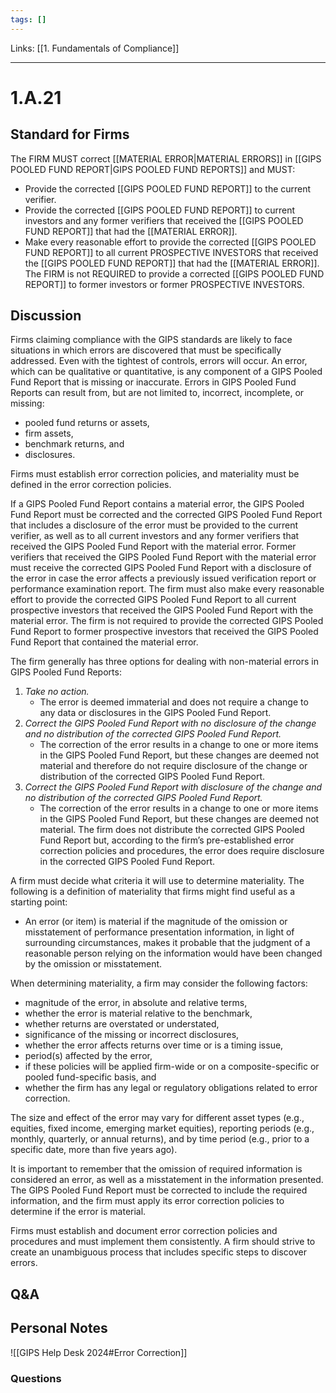 ```yaml
---
tags: []
---
```

Links: [[1. Fundamentals of Compliance]]
___
# 1.A.21
## Standard for Firms
The FIRM MUST correct [[MATERIAL ERROR|MATERIAL ERRORS]] in [[GIPS POOLED FUND REPORT|GIPS POOLED FUND REPORTS]] and MUST:
- Provide the corrected [[GIPS POOLED FUND REPORT]] to the current verifier.
- Provide the corrected [[GIPS POOLED FUND REPORT]] to current investors and any former verifiers that received the [[GIPS POOLED FUND REPORT]] that had the [[MATERIAL ERROR]].
- Make every reasonable effort to provide the corrected [[GIPS POOLED FUND REPORT]] to all current PROSPECTIVE INVESTORS that received the [[GIPS POOLED FUND REPORT]] that had the [[MATERIAL ERROR]]. The FIRM is not REQUIRED to provide a corrected [[GIPS POOLED FUND REPORT]] to former investors or former PROSPECTIVE INVESTORS.
## Discussion
Firms claiming compliance with the GIPS standards are likely to face situations in which errors are discovered that must be specifically addressed. Even with the tightest of controls, errors will occur. An error, which can be qualitative or quantitative, is any component of a GIPS Pooled Fund Report that is missing or inaccurate. Errors in GIPS Pooled Fund Reports can result from, but are not limited to, incorrect, incomplete, or missing:
- pooled fund returns or assets,
- firm assets,
- benchmark returns, and
- disclosures.

Firms must establish error correction policies, and materiality must be defined in the error correction policies.

If a GIPS Pooled Fund Report contains a material error, the GIPS Pooled Fund Report must be corrected and the corrected GIPS Pooled Fund Report that includes a disclosure of the error must be provided to the current verifier, as well as to all current investors and any former verifiers that received the GIPS Pooled Fund Report with the material error. Former verifiers that received the GIPS Pooled Fund Report with the material error must receive the corrected GIPS Pooled Fund Report with a disclosure of the error in case the error affects a previously issued verification report or performance examination report. The firm must also make every reasonable effort to provide the corrected GIPS Pooled Fund Report to all current prospective investors that received the GIPS Pooled Fund Report with the material error. The firm is not required to provide the corrected GIPS Pooled Fund Report to former prospective investors that received the GIPS Pooled Fund Report that contained the material error.

The firm generally has three options for dealing with non-material errors in GIPS Pooled Fund Reports:
1. _Take no action._  
    - The error is deemed immaterial and does not require a change to any data or disclosures in the GIPS Pooled Fund Report.
2. _Correct the GIPS Pooled Fund Report with no disclosure of the change and no distribution of the corrected GIPS Pooled Fund Report._  
    - The correction of the error results in a change to one or more items in the GIPS Pooled Fund Report, but these changes are deemed not material and therefore do not require disclosure of the change or distribution of the corrected GIPS Pooled Fund Report.
3. _Correct the GIPS Pooled Fund Report with disclosure of the change and no distribution of the corrected GIPS Pooled Fund Report._  
    - The correction of the error results in a change to one or more items in the GIPS Pooled Fund Report, but these changes are deemed not material. The firm does not distribute the corrected GIPS Pooled Fund Report but, according to the firm’s pre-established error correction policies and procedures, the error does require disclosure in the corrected GIPS Pooled Fund Report.

A firm must decide what criteria it will use to determine materiality. The following is a definition of materiality that firms might find useful as a starting point:
- An error (or item) is material if the magnitude of the omission or misstatement of performance presentation information, in light of surrounding circumstances, makes it probable that the judgment of a reasonable person relying on the information would have been changed by the omission or misstatement.

When determining materiality, a firm may consider the following factors:
- magnitude of the error, in absolute and relative terms,
- whether the error is material relative to the benchmark,
- whether returns are overstated or understated,
- significance of the missing or incorrect disclosures,
- whether the error affects returns over time or is a timing issue,
- period(s) affected by the error,
- if these policies will be applied firm-wide or on a composite-specific or pooled fund-specific basis, and
- whether the firm has any legal or regulatory obligations related to error correction.

The size and effect of the error may vary for different asset types (e.g., equities, fixed income, emerging market equities), reporting periods (e.g., monthly, quarterly, or annual returns), and by time period (e.g., prior to a specific date, more than five years ago).

It is important to remember that the omission of required information is considered an error, as well as a misstatement in the information presented. The GIPS Pooled Fund Report must be corrected to include the required information, and the firm must apply its error correction policies to determine if the error is material.

Firms must establish and document error correction policies and procedures and must implement them consistently. A firm should strive to create an unambiguous process that includes specific steps to discover errors.
## Q&A

## Personal Notes
![[GIPS Help Desk 2024#Error Correction]]

### Questions